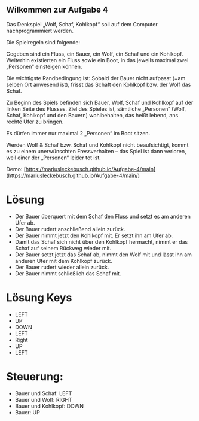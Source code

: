 ## Wilkommen zur Aufgabe 4

Das Denkspiel „Wolf, Schaf, Kohlkopf“ soll auf dem Computer nachprogrammiert werden.

Die Spielregeln sind folgende:

Gegeben sind ein Fluss, ein Bauer, ein Wolf, ein Schaf und ein Kohlkopf. Weiterhin existierten ein Fluss sowie ein Boot, in das jeweils maximal zwei „Personen“ einsteigen können.

Die wichtigste Randbedingung ist: Sobald der Bauer nicht aufpasst (=am selben Ort anwesend ist), frisst das Schaft den Kohlkopf bzw. der Wolf das Schaf.

Zu Beginn des Spiels befinden sich Bauer, Wolf, Schaf und Kohlkopf auf der linken Seite des Flusses. Ziel des Spieles ist, sämtliche „Personen“ (Wolf, Schaf, Kohlkopf und den Bauern) wohlbehalten, das heißt lebend, ans rechte Ufer zu bringen.

Es dürfen immer nur maximal 2 „Personen“ im Boot sitzen.

Werden Wolf & Schaf bzw. Schaf und Kohlkopf nicht beaufsichtigt, kommt es zu einem unerwünschten Fressverhalten – das Spiel ist dann verloren, weil einer der „Personen“ leider tot ist.

Demo: [https://mariusleckebusch.github.io/Aufgabe-4/main](https://mariusleckebusch.github.io/Aufgabe-4/main/)

# Lösung
- Der Bauer überquert mit dem Schaf den Fluss und setzt es am anderen Ufer ab.
- Der Bauer rudert anschließend allein zurück.
- Der Bauer nimmt jetzt den Kohlkopf mit. Er setzt ihn am Ufer ab.
- Damit das Schaf sich nicht über den Kohlkopf hermacht, nimmt er das Schaf auf seinem Rückweg wieder mit.
- Der Bauer setzt jetzt das Schaf ab, nimmt den Wolf mit und lässt ihn am anderen Ufer mit dem Kohlkopf zurück.
- Der Bauer rudert wieder allein zurück.
- Der Bauer nimmt schließlich das Schaf mit.
# Lösung Keys
- LEFT
- UP
- DOWN
- LEFT
- Right
- UP
- LEFT

# Steuerung:
- Bauer und Schaf: LEFT
- Bauer und Wolf: RIGHT
- Bauer und Kohlkopf: DOWN
- Bauer: UP
